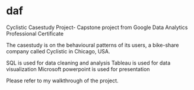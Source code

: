 # daf
Cyclistic Casestudy Project- Capstone project from Google Data Analytics Professional Certificate

The casestudy is on the behavioural patterns of its users, a bike-share company called Cyclistic in Chicago, USA.

SQL is used for data cleaning and analysis
Tableau is used for data visualization
Microsoft powerpoint is used for presentation

Please refer to my walkthrough of the project.
